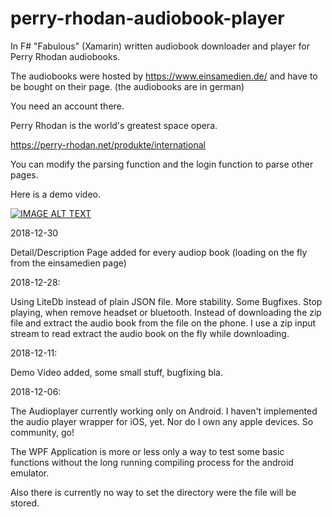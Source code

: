 # perry-rhodan-audiobook-player
In F# "Fabulous" (Xamarin) written audiobook downloader and player for Perry Rhodan audiobooks.

The audiobooks were hosted by https://www.einsamedien.de/ and have to be bought on their page. (the audiobooks are in german)

You need an account there.

Perry Rhodan is the world's greatest space opera.

https://perry-rhodan.net/produkte/international

You can modify the parsing function and the login function to parse other pages.

Here is a demo video.

[![IMAGE ALT TEXT](http://img.youtube.com/vi/qgTg-DQ2ASw/0.jpg)](http://www.youtube.com/watch?v=qgTg-DQ2ASw "Perry Rhodan Audio Book Player")


2018-12-30

Detail/Description Page added for every audiop book (loading on the fly from the einsamedien page)


2018-12-28:

Using LiteDb instead of plain JSON file. More stability. Some Bugfixes. Stop playing, when remove headset or bluetooth.
Instead of downloading the zip file and extract the audio book from the file on the phone. I use a zip input stream to read extract
the audio book on the fly while downloading.
  

2018-12-11:

Demo Video added, some small stuff, bugfixing bla.



2018-12-06:

The Audioplayer currently working only on Android. I haven't implemented the audio player wrapper for iOS, yet. Nor do I own any apple devices. So community, go! 

The WPF Application is more or less only a way to test some basic functions without the long running compiling process for the android emulator.

Also there is currently no way to set the directory were the file will be stored.
